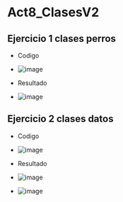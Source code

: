 # Act8_ClasesV2

## Ejercicio 1 clases perros
- Codigo
- ![image](https://github.com/user-attachments/assets/2dd6934e-c46b-4c85-9cd6-13f4183e2b83)

- Resultado
- ![image](https://github.com/user-attachments/assets/8b79321e-7fbe-43fe-a937-9728e184865b)


## Ejercicio 2 clases datos
- Codigo
- ![image](https://github.com/user-attachments/assets/10ab9e72-d6fd-4099-a685-39bc0024242a)


- Resultado
- ![image](https://github.com/user-attachments/assets/0812aec4-82b9-41f2-abc5-91a054ed444b)
- ![image](https://github.com/user-attachments/assets/c36391f2-7a9a-4277-96c3-f33505ba28a9)


